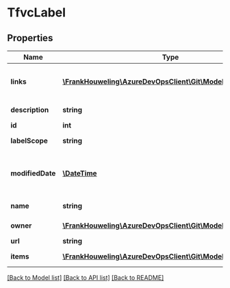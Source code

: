 # TfvcLabel

## Properties
Name | Type | Description | Notes
------------ | ------------- | ------------- | -------------
**links** | [**\FrankHouweling\AzureDevOpsClient\Git\Model\ReferenceLinks**](ReferenceLinks.md) | Collection of reference links. | [optional] 
**description** | **string** | Label description. | [optional] 
**id** | **int** | Label Id. | [optional] 
**labelScope** | **string** | Label scope. | [optional] 
**modifiedDate** | [**\DateTime**](\DateTime.md) | Last modified datetime for the label. | [optional] 
**name** | **string** | Label name. | [optional] 
**owner** | [**\FrankHouweling\AzureDevOpsClient\Git\Model\IdentityRef**](IdentityRef.md) | Label owner. | [optional] 
**url** | **string** | Label Url. | [optional] 
**items** | [**\FrankHouweling\AzureDevOpsClient\Git\Model\TfvcItem[]**](TfvcItem.md) | List of items. | [optional] 

[[Back to Model list]](../README.md#documentation-for-models) [[Back to API list]](../README.md#documentation-for-api-endpoints) [[Back to README]](../README.md)


